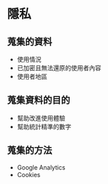 # 隱私
## 蒐集的資料
* 使用情況
* 已加密且無法還原的使用者內容
* 使用者地區
## 蒐集資料的目的
* 幫助改進使用體驗
* 幫助統計精準的數字
## 蒐集的方法
* Google Analytics
* Cookies
